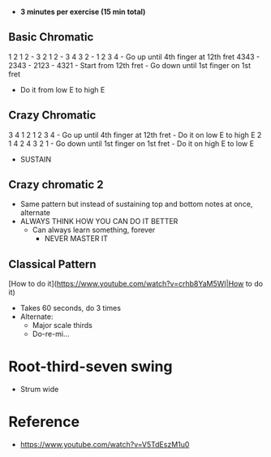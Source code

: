 - **3 minutes per exercise (15 min total)**
## Basic Chromatic
1 2 1 2 -  3 2 1 2 - 3 4 3 2 - 1 2 3 4
	- Go up until 4th finger at 12th fret
4343 - 2343 - 2123 - 4321
	- Start from 12th fret 
	- Go down until 1st finger on 1st fret
- Do it from low E to high E 
## Crazy Chromatic
3 4 1 2
1 2 3 4
	- Go up until 4th finger at 12th fret
	- Do it on low E to high E 
2 1 4 2
4 3 2 1
	- Go down until 1st finger on 1st fret
	- Do it on high E to low E
- SUSTAIN
## Crazy chromatic 2
- Same pattern but instead of sustaining top and bottom notes at once, alternate
- ALWAYS THINK HOW YOU CAN DO IT BETTER
	- Can always learn something, forever
		- NEVER MASTER IT
## Classical Pattern
[How to do it](https://www.youtube.com/watch?v=crhb8YaM5WI|How to do it)
- Takes 60 seconds, do 3 times
- Alternate:
	- Major scale thirds
	- Do-re-mi...
# Root-third-seven swing
- Strum wide

# Reference
- https://www.youtube.com/watch?v=V5TdEszM1u0